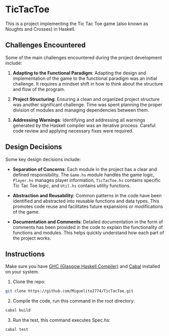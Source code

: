 # TicTacToe

This is a project implementing the Tic Tac Toe game (also known as Noughts and Crosses) in Haskell.

## Challenges Encountered

Some of the main challenges encountered during the project development include:

1. **Adapting to the Functional Paradigm**: Adapting the design and implementation of the game to the functional paradigm was an initial challenge. It requires a mindset shift in how to think about the structure and flow of the program.

2. **Project Structuring**: Ensuring a clean and organized project structure was another significant challenge. Time was spent planning the proper division of modules and managing dependencies between them.

3. **Addressing Warnings**: Identifying and addressing all warnings generated by the Haskell compiler was an iterative process. Careful code review and applying necessary fixes were required.

## Design Decisions

Some key design decisions include:

- **Separation of Concerns**: Each module in the project has a clear and defined responsibility. The `Game.hs` module handles the game logic, `Player.hs` manages player information, `TicTacToe.hs` contains specific Tic Tac Toe logic, and `Util.hs` contains utility functions.

- **Abstraction and Reusability**: Common patterns in the code have been identified and abstracted into reusable functions and data types. This promotes code reuse and facilitates future expansions or modifications of the game.

- **Documentation and Comments**: Detailed documentation in the form of comments has been provided in the code to explain the functionality of functions and modules. This helps quickly understand how each part of the project works.

## Instructions

Make sure you have [GHC (Glasgow Haskell Compiler)](https://www.haskell.org/ghc/) and [Cabal](https://www.haskell.org/cabal/) installed on your system.

1. Clone the repo:

```bash
git clone https://github.com/Miguelito2774/TicTacToe.git
```

2. Compile the code, run this command in the root directory:

```bash
cabal build
```

3. Run the test, this command executes Spec.hs:

```bash
cabal test
```
